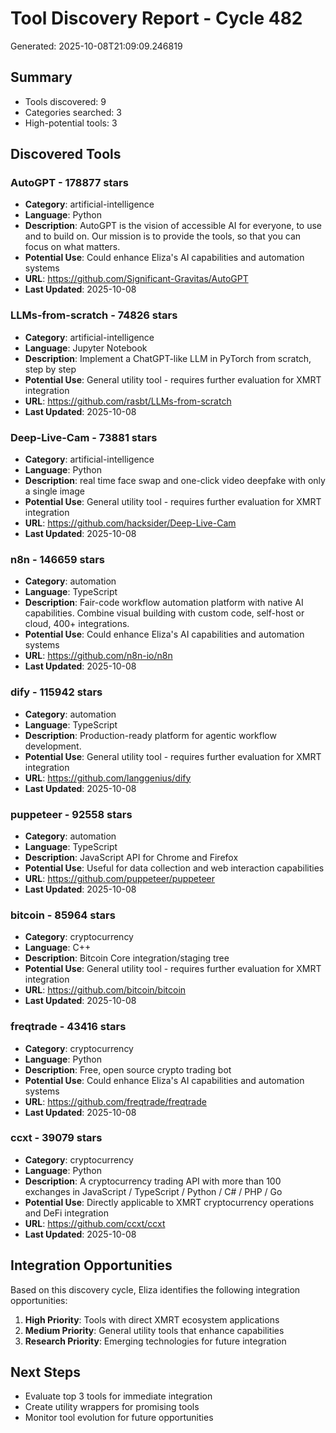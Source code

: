 # Tool Discovery Report - Cycle 482
Generated: 2025-10-08T21:09:09.246819

## Summary
- Tools discovered: 9
- Categories searched: 3
- High-potential tools: 3

## Discovered Tools

### AutoGPT - 178877 stars
- **Category**: artificial-intelligence
- **Language**: Python
- **Description**: AutoGPT is the vision of accessible AI for everyone, to use and to build on. Our mission is to provide the tools, so that you can focus on what matters.
- **Potential Use**: Could enhance Eliza's AI capabilities and automation systems
- **URL**: https://github.com/Significant-Gravitas/AutoGPT
- **Last Updated**: 2025-10-08

### LLMs-from-scratch - 74826 stars
- **Category**: artificial-intelligence
- **Language**: Jupyter Notebook
- **Description**: Implement a ChatGPT-like LLM in PyTorch from scratch, step by step
- **Potential Use**: General utility tool - requires further evaluation for XMRT integration
- **URL**: https://github.com/rasbt/LLMs-from-scratch
- **Last Updated**: 2025-10-08

### Deep-Live-Cam - 73881 stars
- **Category**: artificial-intelligence
- **Language**: Python
- **Description**: real time face swap and one-click video deepfake with only a single image
- **Potential Use**: General utility tool - requires further evaluation for XMRT integration
- **URL**: https://github.com/hacksider/Deep-Live-Cam
- **Last Updated**: 2025-10-08

### n8n - 146659 stars
- **Category**: automation
- **Language**: TypeScript
- **Description**: Fair-code workflow automation platform with native AI capabilities. Combine visual building with custom code, self-host or cloud, 400+ integrations.
- **Potential Use**: Could enhance Eliza's AI capabilities and automation systems
- **URL**: https://github.com/n8n-io/n8n
- **Last Updated**: 2025-10-08

### dify - 115942 stars
- **Category**: automation
- **Language**: TypeScript
- **Description**: Production-ready platform for agentic workflow development.
- **Potential Use**: General utility tool - requires further evaluation for XMRT integration
- **URL**: https://github.com/langgenius/dify
- **Last Updated**: 2025-10-08

### puppeteer - 92558 stars
- **Category**: automation
- **Language**: TypeScript
- **Description**: JavaScript API for Chrome and Firefox
- **Potential Use**: Useful for data collection and web interaction capabilities
- **URL**: https://github.com/puppeteer/puppeteer
- **Last Updated**: 2025-10-08

### bitcoin - 85964 stars
- **Category**: cryptocurrency
- **Language**: C++
- **Description**: Bitcoin Core integration/staging tree
- **Potential Use**: General utility tool - requires further evaluation for XMRT integration
- **URL**: https://github.com/bitcoin/bitcoin
- **Last Updated**: 2025-10-08

### freqtrade - 43416 stars
- **Category**: cryptocurrency
- **Language**: Python
- **Description**: Free, open source crypto trading bot
- **Potential Use**: Could enhance Eliza's AI capabilities and automation systems
- **URL**: https://github.com/freqtrade/freqtrade
- **Last Updated**: 2025-10-08

### ccxt - 39079 stars
- **Category**: cryptocurrency
- **Language**: Python
- **Description**: A cryptocurrency trading API with more than 100 exchanges in JavaScript / TypeScript / Python / C# / PHP / Go 
- **Potential Use**: Directly applicable to XMRT cryptocurrency operations and DeFi integration
- **URL**: https://github.com/ccxt/ccxt
- **Last Updated**: 2025-10-08


## Integration Opportunities
Based on this discovery cycle, Eliza identifies the following integration opportunities:

1. **High Priority**: Tools with direct XMRT ecosystem applications
2. **Medium Priority**: General utility tools that enhance capabilities
3. **Research Priority**: Emerging technologies for future integration

## Next Steps
- Evaluate top 3 tools for immediate integration
- Create utility wrappers for promising tools
- Monitor tool evolution for future opportunities
